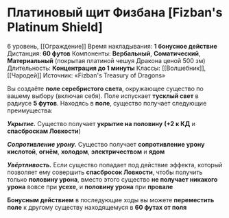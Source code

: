 # Платиновый щит Физбана [Fizban's Platinum Shield]
6 уровень, [[Ограждение]]
Время накладывания: **1 бонусное действие**
Дистанция: **60 футов**
Компоненты: **Вербальный**, **Соматический**, **Материальный** (покрытая платиной чешуя Дракона ценой 500 зм)
Длительность: **Концентрация до 1 минуты**
Классы: [[Волшебник]], [[Чародей]]
Источник: «Fizban's Treasury of Dragons»

Вы создаёте **поле серебристого света**, окружающее существо по вашему выбору (включая себя). Поле испускает **тусклый свет** в радиусе **5 футов**. Находясь в **поле**, существо получает следующие преимущества:

**_Укрытие._** Существо получает **укрытие на половину** **(+2 к КД** и **спасброскам Ловкости**)

**_Сопротивление урону._** Существо получает **сопротивление урону кислотой**, **огнём**, **холодом**, **электричеством** и **ядом**

**_Увёртливость._** Если существо попадает под действие эффекта, который позволяет ему совершить **спасбросок Ловкости**, чтобы получить только **половину урона**, вместо этого существо **не получает никакого урона** вовсе при **усехе**, и **половину урона** при **провале**

**Бонусным действием** в последующие ходы вы можете **переместить поле** к другому существу находящемуся в **60 футах от поля**
